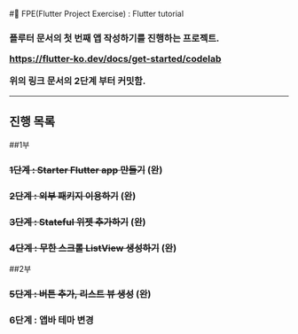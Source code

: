 #🚀 FPE(Flutter Project Exercise) : Flutter tutorial
<H3>플루터 문서의 첫 번째 앱 작성하기를 진행하는 프로젝트.

https://flutter-ko.dev/docs/get-started/codelab

위의 링크 문서의 2단계 부터 커밋함.</H3>
***
<H2> 진행 목록</H2>

##1부 
### ~~1단계 : Starter Flutter app 만들기~~ __(완)__
### ~~2단계 : 외부 패키지 이용하기~~ **(완)**
### ~~3단계 : Stateful 위젯 추가하기~~ **(완)** 
### ~~4단계 : 무한 스크롤 ListView 생성하기~~ **(완)**

##2부 
### ~~5단계 : 버튼 추가, 리스트 뷰 생성~~ **(완)** 
### 6단계 : 앱바 테마 변경